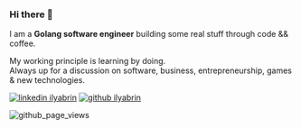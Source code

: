 ### Hi there 👋

I am a **Golang software engineer** building some real stuff through code && coffee.

My working principle is learning by doing.  
Always up for a discussion on software, business, entrepreneurship, games & new technologies.

[1.1]: https://user-images.githubusercontent.com/464157/88304618-307f2b00-cd11-11ea-8f5a-0a154f7b523d.png (linkedin icon without padding)
[2.1]: https://user-images.githubusercontent.com/464157/88305468-39bcc780-cd12-11ea-826e-f67163b6cf1f.png (github icon without padding)
[3.1]: https://www.allbadges.online/github/ilyabrin/profile/views

[1]: https://www.linkedin.com/in/ilyabrin
[2]: https://www.github.com/ilyabrin
[3]: https://www.allbadges.online/github/ilyabrin/profile/views

[![linkedin ilyabrin][1.1]][1]
[![github ilyabrin][2.1]][2]

![github_page_views][3.1]

<!--
**ilyabrin/ilyabrin** is a ✨ _special_ ✨ repository because its `README.md` (this file) appears on your GitHub profile.

Here are some ideas to get you started:

- 🔭 I’m currently working on ...
- 🌱 I’m currently learning ...
- 👯 I’m looking to collaborate on ...
- 🤔 I’m looking for help with ...
- 💬 Ask me about ...
- 📫 How to reach me: ...
- 😄 Pronouns: ...
- ⚡ Fun fact: ...
-->
